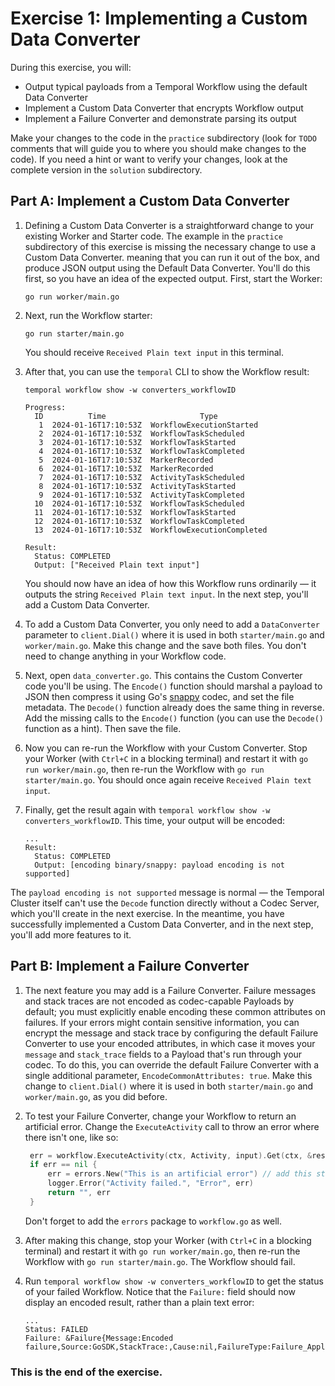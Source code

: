 # Exercise 1: Implementing a Custom Data Converter

During this exercise, you will: 

* Output typical payloads from a Temporal Workflow using the default Data Converter
* Implement a Custom Data Converter that encrypts Workflow output
* Implement a Failure Converter and demonstrate parsing its output

Make your changes to the code in the `practice` subdirectory (look for 
`TODO` comments that will guide you to where you should make changes to 
the code). If you need a hint or want to verify your changes, look at 
the complete version in the `solution` subdirectory.


## Part A: Implement a Custom Data Converter

1. Defining a Custom Data Converter is a straightforward change to your existing
   Worker and Starter code. The example in the `practice` subdirectory of this
   exercise is missing the necessary change to use a Custom Data Converter.
   meaning that you can run it out of the box, and produce JSON output using the
   Default Data Converter. You'll do this first, so you have an idea of the
   expected output. First, start the Worker:

   ```shell
   go run worker/main.go
   ```

2. Next, run the Workflow starter:

   ```shell
   go run starter/main.go
   ```

   You should receive `Received Plain text input` in this terminal.

3. After that, you can use the `temporal` CLI to show the Workflow result:

   ```shell
   temporal workflow show -w converters_workflowID
   ```

   ```
   Progress:
     ID          Time                     Type
      1  2024-01-16T17:10:53Z  WorkflowExecutionStarted
      2  2024-01-16T17:10:53Z  WorkflowTaskScheduled
      3  2024-01-16T17:10:53Z  WorkflowTaskStarted
      4  2024-01-16T17:10:53Z  WorkflowTaskCompleted
      5  2024-01-16T17:10:53Z  MarkerRecorded
      6  2024-01-16T17:10:53Z  MarkerRecorded
      7  2024-01-16T17:10:53Z  ActivityTaskScheduled
      8  2024-01-16T17:10:53Z  ActivityTaskStarted
      9  2024-01-16T17:10:53Z  ActivityTaskCompleted
     10  2024-01-16T17:10:53Z  WorkflowTaskScheduled
     11  2024-01-16T17:10:53Z  WorkflowTaskStarted
     12  2024-01-16T17:10:53Z  WorkflowTaskCompleted
     13  2024-01-16T17:10:53Z  WorkflowExecutionCompleted

   Result:
     Status: COMPLETED
     Output: ["Received Plain text input"]
   ```

   You should now have an idea of how this Workflow runs ordinarily — it outputs
   the string `Received Plain text input`. In the next step, you'll add a Custom
   Data Converter.
4. To add a Custom Data Converter, you only need to add a `DataConverter`
   parameter to `client.Dial()` where it is used in both `starter/main.go` and
   `worker/main.go`. Make this change and the save both files. You don't need to
   change anything in your Workflow code.
5. Next, open `data_converter.go`. This contains the Custom Converter code
   you'll be using. The `Encode()` function should marshal a payload to JSON
   then compress it using Go's [snappy](https://github.com/google/snappy) codec,
   and set the file metadata. The `Decode()` function already does the same
   thing in reverse. Add the missing calls to the `Encode()` function (you can
   use the `Decode()` function as a hint). Then save the file.
6. Now you can re-run the Workflow with your Custom Converter. Stop your Worker
   (with `Ctrl+C` in a blocking terminal) and restart it with `go run
   worker/main.go`, then re-run the Workflow with `go run starter/main.go`.
   You should once again receive `Received Plain text input`.
7. Finally, get the result again with `temporal workflow show -w
   converters_workflowID`. This time, your output will be encoded:

   ```
   ...
   Result:
     Status: COMPLETED
     Output: [encoding binary/snappy: payload encoding is not supported]
   ```

  The `payload encoding is not supported` message is normal — the Temporal
  Cluster itself can't use the `Decode` function directly without a Codec
  Server, which you'll create in the next exercise. In the meantime, you have
  successfully implemented a Custom Data Converter, and in the next step, you'll
  add more features to it. 


## Part B: Implement a Failure Converter

1. The next feature you may add is a Failure Converter. Failure messages and
   stack traces are not encoded as codec-capable Payloads by default; you must
   explicitly enable encoding these common attributes on failures. If your
   errors might contain sensitive information, you can encrypt the message and
   stack trace by configuring the default Failure Converter to use your encoded
   attributes, in which case it moves your `message` and `stack_trace` fields to a
   Payload that's run through your codec. To do this, you can override the
   default Failure Converter with a single additional parameter,
   `EncodeCommonAttributes: true`. Make this change to `client.Dial()` where it
   is used in both `starter/main.go` and `worker/main.go`, as you did before.
2. To test your Failure Converter, change your Workflow to return an artificial
   error. Change the `ExecuteActivity` call to throw an error where there isn't
   one, like so:

   ```go
	err = workflow.ExecuteActivity(ctx, Activity, input).Get(ctx, &result)
	if err == nil {
		err = errors.New("This is an artificial error") // add this statement
		logger.Error("Activity failed.", "Error", err)
		return "", err
	}
   ```

   Don't forget to add the `errors` package to `workflow.go` as well.
3. After making this change, stop your Worker (with `Ctrl+C` in a blocking
   terminal) and restart it with `go run worker/main.go`, then re-run the Workflow
   with `go run starter/main.go`. The Workflow should fail.
4. Run `temporal workflow show -w converters_workflowID` to get the status of your
   failed Workflow. Notice that the `Failure:` field should now display an encoded
   result, rather than a plain text error:

   ```
   ...
   Status: FAILED
   Failure: &Failure{Message:Encoded failure,Source:GoSDK,StackTrace:,Cause:nil,FailureType:Failure_ApplicationFailureInfo,}
   ```


### This is the end of the exercise.


